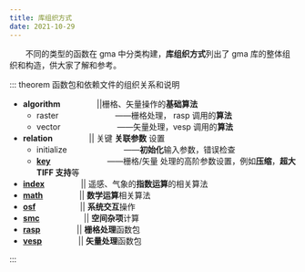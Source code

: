 ```yaml
---
title: 库组织方式
date: 2021-10-29
---
```


&emsp;&emsp;不同的类型的函数在 gma 中分类构建，**库组织方式**列出了 gma 库的整体组织和构造，供大家了解和参考。

<!-- more -->

::: theorem 函数包和依赖文件的组织关系和说明

- **algorithm**&emsp;&emsp; &emsp;&emsp; ||栅格、矢量操作的**基础算法**
	* raster &emsp;&emsp; &emsp;&emsp; &emsp;&emsp; ——栅格处理， rasp 调用的**算法** 
	* vector &emsp;&emsp; &emsp;&emsp; &emsp;&emsp; ——矢量处理，vesp 调用的**算法**
- **relation**&emsp;&emsp; &emsp;&emsp; || 关键 **关联参数** 设置
	* initialize &emsp;&emsp; &emsp;&emsp; &emsp;&emsp; ——**初始化**输入参数，错误检查
	* [**key**](Default.html#默认参数) &emsp;&emsp; &emsp;&emsp; &emsp;&emsp; ——栅格/矢量 处理的高阶参数设置，例如**压缩**，**超大 TIFF 支持**等
- [**index**](Function.html#index-指数运算)&emsp;&emsp; &emsp;&emsp; || 遥感、气象的**指数运算**的相关算法
- [**math**](Function.html#math-数学运算)&emsp;&emsp; &emsp;&emsp; || **数学运算**相关算法
- [**osf**](Function.html#osf-系统交互)&emsp;&emsp;&emsp; &emsp;&emsp; || **系统交互**操作
- [**smc**](Function.html#smc-空间杂项)&emsp;&emsp;&emsp; &emsp;&emsp; || **空间杂项**计算
- [**rasp**](Function.html#rasp-栅格处理)&emsp;&emsp; &emsp;&emsp; || **栅格处理**函数包
- [**vesp**](Function.html#vesp-矢量处理)&emsp;&emsp; &emsp;&emsp; || **矢量处理**函数包

:::

